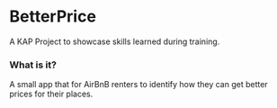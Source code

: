 # BetterPrice
A KAP Project to showcase skills learned during training.

### What is it?
A small app that for AirBnB renters to identify how they can get better prices for their places.
